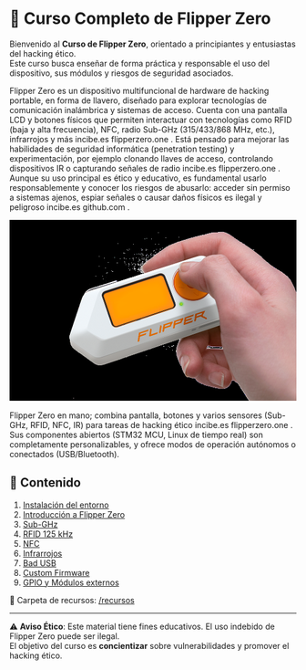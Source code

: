 # 📡 Curso Completo de Flipper Zero

Bienvenido al **Curso de Flipper Zero**, orientado a principiantes y entusiastas del hacking ético.  
Este curso busca enseñar de forma práctica y responsable el uso del dispositivo, sus módulos y riesgos de seguridad asociados.

Flipper Zero es un dispositivo multifuncional de hardware de hacking portable, en forma de llavero, diseñado para explorar tecnologías de comunicación inalámbrica y sistemas de acceso. Cuenta con una pantalla LCD y botones físicos que permiten interactuar con tecnologías como RFID (baja y alta frecuencia), NFC, radio Sub-GHz (315/433/868 MHz, etc.), infrarrojos y más
incibe.es
flipperzero.one
. Está pensado para mejorar las habilidades de seguridad informática (penetration testing) y experimentación, por ejemplo clonando llaves de acceso, controlando dispositivos IR o capturando señales de radio
incibe.es
flipperzero.one
. Aunque su uso principal es ético y educativo, es fundamental usarlo responsablemente y conocer los riesgos de abusarlo: acceder sin permiso a sistemas ajenos, espiar señales o causar daños físicos es ilegal y peligroso
incibe.es
github.com
.

![plot](https://github.com/speinador/Curso_Flipper_Zero/blob/main/img/readme.png)

Flipper Zero en mano; combina pantalla, botones y varios sensores (Sub-GHz, RFID, NFC, IR) para tareas de hacking ético
incibe.es
flipperzero.one
. Sus componentes abiertos (STM32 MCU, Linux de tiempo real) son completamente personalizables, y ofrece modos de operación autónomos o conectados (USB/Bluetooth).

## 📂 Contenido

1. [Instalación del entorno](01_instalacion_entorno.md)
2. [Introducción a Flipper Zero](02_introduccion_flipper.md)
3. [Sub-GHz](03_subghz.md)
4. [RFID 125 kHz](04_rfid.md)
5. [NFC](05_nfc.md)
6. [Infrarrojos](06_infrarrojos.md)
7. [Bad USB](07_badusb.md)
8. [Custom Firmware](08_custom_firmware.md)
9. [GPIO y Módulos externos](09_gpio_modulos.md)

📁 Carpeta de recursos: [/recursos](recursos/)

---

⚠️ **Aviso Ético**: Este material tiene fines educativos. El uso indebido de Flipper Zero puede ser ilegal.  
El objetivo del curso es **concientizar** sobre vulnerabilidades y promover el hacking ético.
